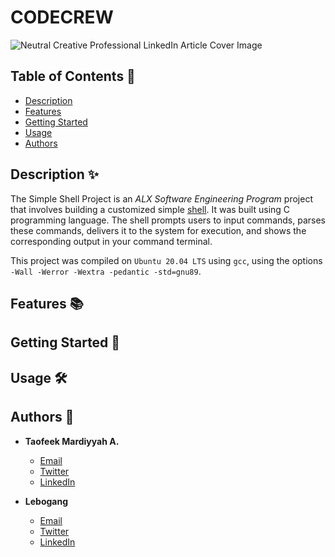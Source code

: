 



# CODECREW

![Neutral Creative Professional LinkedIn Article Cover Image](https://github.com/Mardie328/simple_shell/assets/92341910/c90e9c7e-fd1a-4fb1-88e5-2f0db3a4ef31)


## Table of Contents 📑
* [Description](#description)
* [Features](#features)
* [Getting Started](#getting-started)
* [Usage](#usage)
* [Authors](#authors)

## Description ✨
The Simple Shell Project is an _ALX Software Engineering Program_ project that involves building a customized simple [shell](https://en.wikipedia.org/wiki/Shell_(computing)). It was built using C programming language. The shell prompts users to input commands, parses these commands, delivers it to the system for execution, and shows the corresponding output in your command terminal.  

This project was compiled on `Ubuntu 20.04 LTS` using `gcc`, using the options `-Wall -Werror -Wextra -pedantic -std=gnu89`.

## Features 📚


## Getting Started 🚀
  

## Usage 🛠️


## Authors 👥
* **Taofeek Mardiyyah A.**
   * [Email](taofeekmardiyyah@gmail.com)
   * [Twitter](https://twitter.com/Techie_hijabie)
   * [LinkedIn](https://linkedin.com/in/mardiyyah-taofeek)
   
* **Lebogang**
   * [Email]()
   * [Twitter]()
   * [LinkedIn]()


